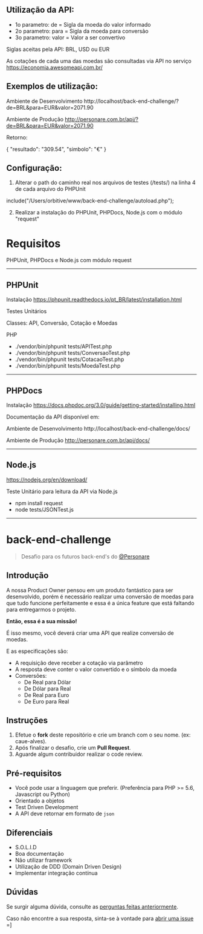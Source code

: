 
## Utilização da API:

- 1o parametro: de    = Sigla da moeda do valor informado
- 2o parametro: para  = Sigla da moeda para conversão
- 3o parametro: valor = Valor a ser convertivo

Siglas aceitas pela API: BRL, USD ou EUR

As cotações de cada uma das moedas são consultadas via API no serviço https://economia.awesomeapi.com.br/

## Exemplos de utilização:

Ambiente de Desenvolvimento
http://localhost/back-end-challenge/?de=BRL&para=EUR&valor=2071.90

Ambiente de Produção
http://personare.com.br/api/?de=BRL&para=EUR&valor=2071.90

Retorno:

{
  "resultado": "309.54",
  "simbolo": "€"
}

## Configuração:

1) Alterar o path do caminho real nos arquivos de testes (/tests/) na linha 4 de cada arquivo do PHPUnit

include("/Users/orbitive/www/back-end-challenge/autoload.php");

2) Realizar a instalação do PHPUnit, PHPDocs, Node.js com o módulo "request"



# Requisitos

PHPUnit, PHPDocs e Node.js com módulo request

-------------------------------------------

## PHPUnit
Instalação
https://phpunit.readthedocs.io/pt_BR/latest/installation.html

Testes Unitários

Classes: API, Conversão, Cotação e Moedas

PHP
- ./vendor/bin/phpunit tests/APITest.php
- ./vendor/bin/phpunit tests/ConversaoTest.php
- ./vendor/bin/phpunit tests/CotacaoTest.php
- ./vendor/bin/phpunit tests/MoedaTest.php

-------------------------------------------

## PHPDocs

Instalação
https://docs.phpdoc.org/3.0/guide/getting-started/installing.html

Documentação da API disponível em:

Ambiente de Desenvolvimento
http://localhost/back-end-challenge/docs/

Ambiente de Produção
http://personare.com.br/api/docs/

-------------------------------------------

## Node.js 
https://nodejs.org/en/download/

Teste Unitário para leitura da API via Node.js

- npm install request
- node tests/JSONTest.js

-------------------------------------------















# back-end-challenge

> Desafio para os futuros back-end's do [@Personare](https://github.com/Personare)

## Introdução

A nossa Product Owner pensou em um produto fantástico para ser desenvolvido, porém é necessário realizar uma conversão de moedas para que tudo funcione perfeitamente e essa é a única feature que está faltando para entregarmos o projeto.

**Então, essa é a sua missão!**

É isso mesmo, você deverá criar uma API que realize conversão de moedas. 

E as especificações são:

- A requisição deve receber a cotação via parâmetro
- A resposta deve conter o valor convertido e o símbolo da moeda
- Conversões:
    - De Real para Dólar
    - De Dólar para Real
    - De Real para Euro
    - De Euro para Real

## Instruções

1. Efetue o **fork** deste repositório e crie um branch com o seu nome. (ex: caue-alves).
2. Após finalizar o desafio, crie um **Pull Request**.
3. Aguarde algum contribuidor realizar o code review.

## Pré-requisitos

- Você pode usar a linguagem que preferir. (Preferência para PHP >= 5.6, Javascript ou Python)
- Orientado a objetos
- Test Driven Development
- A API deve retornar em formato de `json`

## Diferenciais

- S.O.L.I.D
- Boa documentação
- Não utilizar framework
- Utilização de DDD (Domain Driven Design)
- Implementar integração contínua

## Dúvidas

Se surgir alguma dúvida, consulte as [perguntas feitas anteriormente](https://github.com/Personare/back-end-challenge/labels/question).

Caso não encontre a sua resposta, sinta-se à vontade para [abrir uma issue](https://github.com/Personare/back-end-challenge/issues/new) =]
